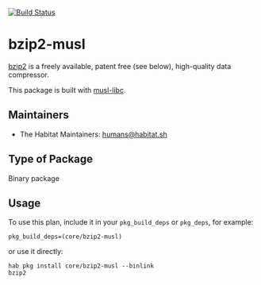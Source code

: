 [![Build Status](https://dev.azure.com/chefcorp-partnerengineering/Chef%20Base%20Plans/_apis/build/status/chef-base-plans.bzip2-musl?branchName=master)](https://dev.azure.com/chefcorp-partnerengineering/Chef%20Base%20Plans/_build/latest?definitionId=148&branchName=master)

# bzip2-musl

[bzip2][1] is a freely available, patent free (see below), high-quality data compressor.

This package is built with [musl-libc][2].

## Maintainers

* The Habitat Maintainers: <humans@habitat.sh>

## Type of Package

Binary package

## Usage

To use this plan, include it in your `pkg_build_deps` or `pkg_deps`, for example:

```
pkg_build_deps=(core/bzip2-musl)
```

or use it directly:

```
hab pkg install core/bzip2-musl --binlink
bzip2
```

[1]: http://www.bzip.org/
[2]: https://www.musl-libc.org
